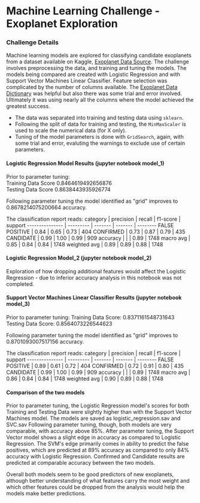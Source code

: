 # Machine Learning Challenge - Exoplanet Exploration

### Challenge Details

Machine learning models are explored for classifying candidate exoplanets from a dataset available on Kaggle, [Exoplanet Data Source](https://www.kaggle.com/nasa/kepler-exoplanet-search-results). The challenge involves preprocessing the data, and training and tuning the models. The models being compared are created with Logistic Regression and with Support Vector Machines Linear Classifier. Feature selection was complicated by the number of columns available. The [Exoplanet Data Dictionary](https://exoplanetarchive.ipac.caltech.edu/docs/API_kepcandidate_columns.html) was helpful but also there was some trial and error involved. Ultimately it was using nearly all the columns where the model achieved the greatest success. 

* The data was separated into training and testing data using `sklearn`. 
* Following the split of data for training and testing, the `MinMaxScaler` is used to scale the numerical data (for X only).
* Tuning of the model parameters is done with `GridSearch`, again, with some trial and error, evaluting the warnings to exclude use of certain parameters.

#### Logistic Regression Model Results (jupyter notebook model_1)
Prior to parameter tuning:  
Training Data Score 0.8464619492656876  
Testing Data Score  0.8638443935926774

Following parameter tuning the model identified as "grid" improves to 0.8678214075200664 accuracy.

The classification report reads:
category        | precision | recall | f1-score | support 
--------------- | --------- | ------- | ------- | --------
FALSE POSITIVE  |    0.84   |   0.65  |   0.73  |   404
CONFIRMED       |    0.73   |   0.87  |   0.79  |   435
CANDIDATE       |    0.99   |   1.00  |   0.99  |   909
accuracy        |           |         |   0.89  |  1748
macro avg       |    0.85   |   0.84  |   0.84  |  1748
weighted avg    |    0.89   |   0.89  |   0.88  |  1748

#### Logistic Regression Model_2 (jupyter notebook model_2)
Exploration of how dropping additional features would affect the Logistic Regression - due to inferior accuracy analysis in this notebook was not completed.


#### Support Vector Machines Linear Classifier Results (jupyter notebook model_3)
Prior to parameter tuning:
Training Data Score: 0.8371161548731643  
Testing Data Score: 0.8564073226544623

Following parameter tuning the model identified as "grid" improves to 0.8701093007517156 accuracy.

The classification report reads:
category        | precision | recall | f1-score | support 
--------------- | --------- | ------- | ------- | --------
FALSE POSITIVE  |    0.89   |   0.61  |   0.72  |   404
CONFIRMED       |    0.72   |   0.91  |   0.80  |   435
CANDIDATE       |    0.99   |   1.00  |   0.99  |   909
accuracy        |           |         |   0.89  |  1748
macro avg       |    0.86   |   0.84  |   0.84  |  1748
weighted avg    |    0.90   |   0.89  |   0.88  |  1748


#### Comparison of the two models

Prior to parameter tuning, the Logistic Regression model's scores for both Training and Testing Data were slightly higher than with the Support Vector Machines model. The models are saved as logistic_regression.sav and SVC.sav Following parameter tuning, though, both models are very comparable, with accuracy above 85%. After parameter tuning, the Support Vector model shows a slight edge in accuracy as compared to Logistic Regression. The SVM's edge primarily comes in ability to predict the false positives, which are predicted at 89% accuracy as compared to only 84% accuracy with Logistic Regression. Confirmed and Candidate results are predicted at comparable accuracy between the two models. 

Overall both models seem to be good predictors of new exoplanets, although better understanding of what features carry the most weight and which other features could be dropped from the analysis would help the models make better predictions.
